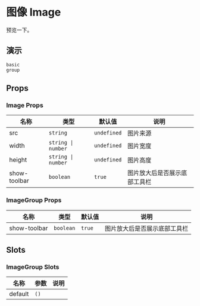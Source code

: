 # 图像 Image

预览一下。

## 演示

```demo
basic
group
```

## Props

### Image Props

| 名称 | 类型 | 默认值 | 说明 |
| --- | --- | --- | --- |
| src | `string` | `undefined` | 图片来源 |
| width | `string \| number` | `undefined` | 图片宽度 |
| height | `string \| number` | `undefined` | 图片高度 |
| show-toolbar | `boolean` | `true` | 图片放大后是否展示底部工具栏 |

### ImageGroup Props

| 名称         | 类型      | 默认值 | 说明                         |
| ------------ | --------- | ------ | ---------------------------- |
| show-toolbar | `boolean` | `true` | 图片放大后是否展示底部工具栏 |

## Slots

### ImageGroup Slots

| 名称    | 参数 | 说明 |
| ------- | ---- | ---- |
| default | `()` |      |
